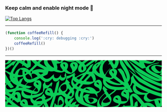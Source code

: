 ### Keep calm and enable night mode 🌙 

[![Top Langs](https://github-readme-stats.vercel.app/api/top-langs/?username=alibakersartawi&layout=compact&langs_count=10&title_color=0CCD58&text_color=0CCD58&border_color=0CCD58&icon_color=0CCD58&bg_color=0C0C0C)](https://github.com/alibakersartawi)

<!-- [![Top Langs](https://github-readme-stats.vercel.app/api/top-langs/?username=alibakersartawi&layout=compact&langs_count=10&title_color=58A6FF&text_color=58A6FF&border_color=58A6FF&icon_color=58A6FF&bg_color=0D1117)](https://github.com/alibakersartawi) -->

<!-- [![Top Langs](https://github-readme-stats.vercel.app/api/top-langs/?username=alibakersartawi&layout=compact&langs_count=10&title_color=c9d1d9&text_color=c9d1d9&border_color=c9d1d9&icon_color=c9d1d9&bg_color=0D1117)](https://github.com/alibakersartawi) -->

---

```javascript
(function coffeeRefill() {
    console.log(':cry: debugging :cry:')
    coffeeRefill()
})()
```
---

![intertwined](./intertwined.jpg)

<!-- ![intertwined](./intertwined2.png) -->

<!-- ![intertwined](./intertwined3.png) -->
